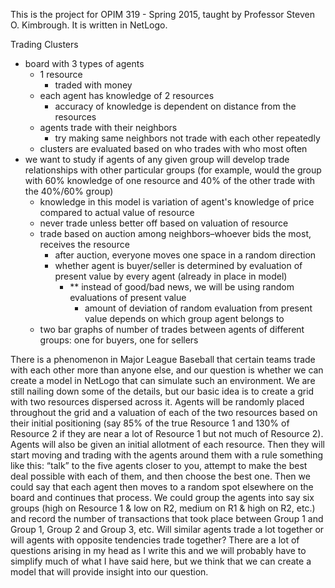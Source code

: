 This is the project for OPIM 319 - Spring 2015, taught by Professor Steven O. Kimbrough. It is written in NetLogo.

Trading Clusters

- board with 3 types of agents
	- 1 resource
		- traded with money
	- each agent has knowledge of 2 resources
		- accuracy of knowledge is dependent on distance from the resources
	- agents trade with their neighbors
		- try making same neighbors not trade with each other repeatedly
	- clusters are evaluated based on who trades with who most often
- we want to study if agents of any given group will develop trade relationships with other particular groups (for example, would the group with 60% knowledge of one resource and 40% of the other trade with the 40%/60% group)
	- knowledge in this model is variation of agent's knowledge of price compared to actual value of resource
	- never trade unless better off based on valuation of resource
	- trade based on auction among neighbors–whoever bids the most, receives the resource
		- after auction, everyone moves one space in a random direction
		- whether agent is buyer/seller is determined by evaluation of present value by every agent (already in place in model)
			- ** instead of good/bad news, we will be using random evaluations of present value
				- amount of deviation of random evaluation from present value depends on which group agent belongs to
	- two bar graphs of number of trades between agents of different groups: one for buyers, one for sellers
        

There is a phenomenon in Major League Baseball that certain teams trade with each other more than anyone else, and our question is whether we can create a model in NetLogo that can simulate such an environment. We are still nailing down some of the details, but our basic idea is to create a grid with two resources dispersed across it. Agents will be randomly placed throughout the grid and a valuation of each of the two resources based on their initial positioning (say 85% of the true Resource 1 and 130% of Resource 2 if they are near a lot of Resource 1 but not much of Resource 2). Agents will also be given an initial allotment of each resource. Then they will start moving and trading with the agents around them with a rule something like this: “talk” to the five agents closer to you, attempt to make the best deal possible with each of them, and then choose the best one. Then we could say that each agent then moves to a random spot elsewhere on the board and continues that process. We could group the agents into say six groups (high on Resource 1 & low on R2, medium on R1 & high on R2, etc.) and record the number of transactions that took place between Group 1 and Group 1, Group 2 and Group 3, etc. Will similar agents trade a lot together or will agents with opposite tendencies trade together? There are a lot of questions arising in my head as I write this and we will probably have to simplify much of what I have said here, but we think that we can create a model that will provide insight into our question.